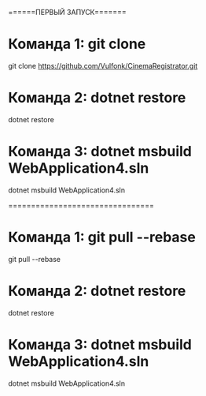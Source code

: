 ======ПЕРВЫЙ ЗАПУСК=======

# Команда 1: git clone
git clone https://github.com/Vulfonk/CinemaRegistrator.git

# Команда 2: dotnet restore
dotnet restore

# Команда 3: dotnet msbuild WebApplication4.sln
dotnet msbuild WebApplication4.sln

================================

# Команда 1: git pull --rebase
git pull --rebase

# Команда 2: dotnet restore
dotnet restore

# Команда 3: dotnet msbuild WebApplication4.sln
dotnet msbuild WebApplication4.sln
